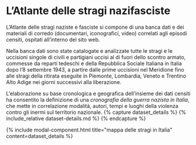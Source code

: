 # L’Atlante delle stragi nazifasciste

L’Atlante delle stragi naziste e fasciste si compone di una banca dati e dei materiali di corredo (documentari, iconografici, video) correlati agli episodi censiti, ospitati all’interno del sito web.

Nella banca dati sono state catalogate e analizzate tutte le stragi e le uccisioni singole di civili e partigiani uccisi al di fuori dello scontro armato, commesse da reparti tedeschi e della Repubblica Sociale Italiana in Italia dopo l’8 settembre 1943, a partire dalle prime uccisioni nel Meridione fino alle stragi della ritirata eseguite in Piemonte, Lombardia, Veneto e Trentino Alto Adige nei giorni successivi alla liberazione.

L’elaborazione su base cronologica e geografica dell’insieme dei dati censiti ha consentito la definizione di una _cronografia della guerra nazista in Italia_, che mette in correlazione modalità, autori, tempi e luoghi della violenza contro gli inermi sul territorio nazionale.
{% capture dataset_details %}
{% include_relative dataset-details.md %}
{% endcapture %}

{% include modal-component.html title="mappa delle stragi in Italia" content=dataset_details %}